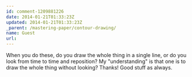 ```yaml
---
id: comment-1209881226
date: 2014-01-21T01:33:23Z
updated: 2014-01-21T01:33:23Z
_parent: /mastering-paper/contour-drawing/
name: Guest
url:
---
```


When you do these, do you draw the whole thing in a single line, or do you look
from time to time and reposition? My "understanding" is that one is to draw the
whole thing without looking? Thanks! Good stuff as always.
